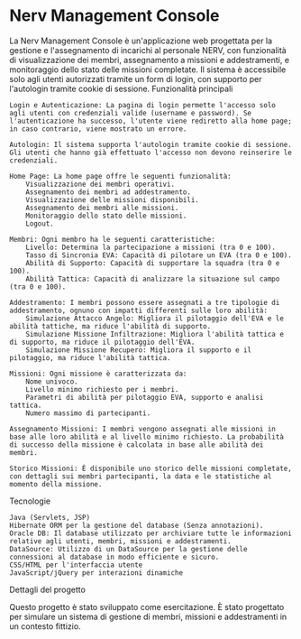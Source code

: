 # Nerv Management Console

La Nerv Management Console è un'applicazione web progettata per la gestione e l'assegnamento di incarichi al personale NERV, con funzionalità di visualizzazione dei membri, assegnamento a missioni e addestramenti, e monitoraggio dello stato delle missioni completate. Il sistema è accessibile solo agli utenti autorizzati tramite un form di login, con supporto per l'autologin tramite cookie di sessione.
Funzionalità principali

    Login e Autenticazione: La pagina di login permette l'accesso solo agli utenti con credenziali valide (username e password). Se l'autenticazione ha successo, l'utente viene rediretto alla home page; in caso contrario, viene mostrato un errore.

    Autologin: Il sistema supporta l'autologin tramite cookie di sessione. Gli utenti che hanno già effettuato l'accesso non devono reinserire le credenziali.

    Home Page: La home page offre le seguenti funzionalità:
        Visualizzazione dei membri operativi.
        Assegnamento dei membri ad addestramento.
        Visualizzazione delle missioni disponibili.
        Assegnamento dei membri alle missioni.
        Monitoraggio dello stato delle missioni.
        Logout.

    Membri: Ogni membro ha le seguenti caratteristiche:
        Livello: Determina la partecipazione a missioni (tra 0 e 100).
        Tasso di Sincronia EVA: Capacità di pilotare un EVA (tra 0 e 100).
        Abilità di Supporto: Capacità di supportare la squadra (tra 0 e 100).
        Abilità Tattica: Capacità di analizzare la situazione sul campo (tra 0 e 100).

    Addestramento: I membri possono essere assegnati a tre tipologie di addestramento, ognuno con impatti differenti sulle loro abilità:
        Simulazione Attacco Angelo: Migliora il pilotaggio dell'EVA e le abilità tattiche, ma riduce l'abilità di supporto.
        Simulazione Missione Infiltrazione: Migliora l'abilità tattica e di supporto, ma riduce il pilotaggio dell'EVA.
        Simulazione Missione Recupero: Migliora il supporto e il pilotaggio, ma riduce l'abilità tattica.

    Missioni: Ogni missione è caratterizzata da:
        Nome univoco.
        Livello minimo richiesto per i membri.
        Parametri di abilità per pilotaggio EVA, supporto e analisi tattica.
        Numero massimo di partecipanti.

    Assegnamento Missioni: I membri vengono assegnati alle missioni in base alle loro abilità e al livello minimo richiesto. La probabilità di successo della missione è calcolata in base alle abilità dei membri.

    Storico Missioni: È disponibile uno storico delle missioni completate, con dettagli sui membri partecipanti, la data e le statistiche al momento della missione.

Tecnologie

    Java (Servlets, JSP)
    Hibernate ORM per la gestione del database (Senza annotazioni).
    Oracle DB: Il database utilizzato per archiviare tutte le informazioni relative agli utenti, membri, missioni e addestramenti.
    DataSource: Utilizzo di un DataSource per la gestione delle connessioni al database in modo efficiente e sicuro.
    CSS/HTML per l'interfaccia utente
    JavaScript/jQuery per interazioni dinamiche

Dettagli del progetto

Questo progetto è stato sviluppato come esercitazione. È stato progettato per simulare un sistema di gestione di membri, missioni e addestramenti in un contesto fittizio.
